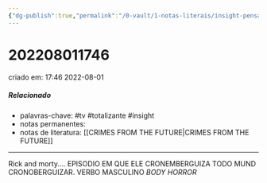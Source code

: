 ```yaml
---
{"dg-publish":true,"permalink":"/0-vault/1-notas-literais/insight-pensamento-e-meditacao/202208011746/","tags":["tv","totalizante","insight"],"dgHomeLink":true,"dgShowLocalGraph":true,"dgShowFileTree":true,"dgEnableSearch":true}
---
```


# 202208011746
criado em: 17:46 2022-08-01

##### Relacionado
- palavras-chave: #tv #totalizante #insight 
- notas permanentes: 
- notas de literatura: [[CRIMES FROM THE FUTURE\|CRIMES FROM THE FUTURE]]

---
Rick and morty.... EPISODIO EM QUE ELE CRONEMBERGUIZA TODO MUND
CRONOBERGUIZAR. VERBO MASCULINO
*BODY HORROR*




